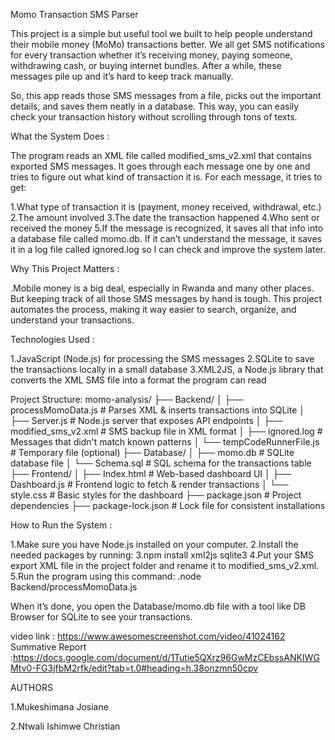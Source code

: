 Momo Transaction SMS Parser

This project is a simple but useful tool we built to help people understand their mobile money (MoMo) transactions better. We all get SMS notifications for every transaction whether it’s receiving money, paying someone, withdrawing cash, or buying internet bundles. After a while, these messages pile up and it’s hard to keep track manually.

So, this app reads those SMS messages from a file, picks out the important details, and saves them neatly in a database. This way, you can easily check your transaction history without scrolling through tons of texts.

What the System Does :

The program reads an XML file called modified_sms_v2.xml that contains exported SMS messages. It goes through each message one by one and tries to figure out what kind of transaction it is. For each message, it tries to get:

1.What type of transaction it is (payment, money received, withdrawal, etc.) 2.The amount involved 3.The date the transaction happened 4.Who sent or received the money 5.If the message is recognized, it saves all that info into a database file called momo.db. If it can’t understand the message, it saves it in a log file called ignored.log so I can check and improve the system later.

Why This Project Matters :

.Mobile money is a big deal, especially in Rwanda and many other places. But keeping track of all those SMS messages by hand is tough. This project automates the process, making it way easier to search, organize, and understand your transactions.

Technologies Used :

1.JavaScript (Node.js) for processing the SMS messages 2.SQLite to save the transactions locally in a small database 3.XML2JS, a Node.js library that converts the XML SMS file into a format the program can read

Project Structure: momo-analysis/ ├── Backend/ │ ├── processMomoData.js # Parses XML & inserts transactions into SQLite │ ├── Server.js # Node.js server that exposes API endpoints │ ├── modified_sms_v2.xml # SMS backup file in XML format │ ├── ignored.log # Messages that didn't match known patterns │ └── tempCodeRunnerFile.js # Temporary file (optional) ├── Database/ │ ├── momo.db # SQLite database file │ └── Schema.sql # SQL schema for the transactions table ├── Frontend/ │ ├── Index.html # Web-based dashboard UI │ ├── Dashboard.js # Frontend logic to fetch & render transactions │ └── style.css # Basic styles for the dashboard ├── package.json # Project dependencies ├── package-lock.json # Lock file for consistent installations

How to Run the System :

1.Make sure you have Node.js installed on your computer. 2.Install the needed packages by running: 3.npm install xml2js sqlite3 4.Put your SMS export XML file in the project folder and rename it to modified_sms_v2.xml. 5.Run the program using this command: .node Backend/processMomoData.js

When it’s done, you open the Database/momo.db file with a tool like DB Browser for SQLite to see your transactions.

video link : https://www.awesomescreenshot.com/video/41024162 Summative Report :https://docs.google.com/document/d/1Tutie5QXrz96GwMzCEbssANKIWGMtv0-FG3jfbM2rfk/edit?tab=t.0#heading=h.38onzmn50cpv

AUTHORS

1.Mukeshimana Josiane

2.Ntwali Ishimwe Christian

